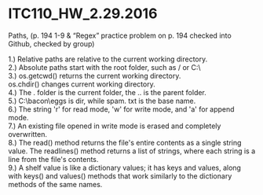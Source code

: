# ITC110_HW_2.29.2016
Paths, (p. 194 1-9 &amp; “Regex” practice problem on p. 194 checked into Github, checked by group)

1.) Relative paths are relative to the current working directory. <br>
2.) Absolute paths start with the root folder, such as / or C:\ <br>
3.) os.getcwd() returns the current working directory. <br>
os.chdir() changes current working directory. <br>
4.) The . folder is the current folder, the .. is the parent folder. <br>
5.) C:\bacon\eggs is dir, while spam. txt is the base name. <br>
6.) The string 'r' for read mode, 'w' for write mode, and 'a' for append mode. <br>
7.) An existing file opened in write mode is erased and completely overwritten. <br>
8.) The read() method returns the file's entire contents as a single string value. The readlines() method returns a list of strings, where each string is a line from the file's contents. <br>
9.) A shelf value is like a dictionary values; it has keys and values, along with keys() and values() methods that work similarly to the dictionary methods of the same names.<br>
